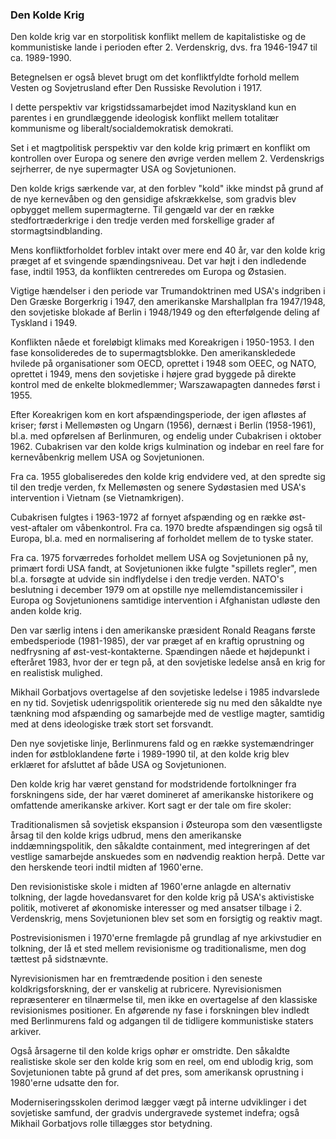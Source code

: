 ### Den Kolde Krig


Den kolde krig var en storpolitisk konflikt mellem de kapitalistiske og de kommunistiske lande i perioden efter 2. Verdenskrig, dvs. fra 1946-1947 til ca. 1989-1990.

Betegnelsen er også blevet brugt om det konfliktfyldte forhold mellem Vesten og Sovjetrusland efter Den Russiske Revolution i 1917.

I dette perspektiv var krigstidssamarbejdet imod Nazityskland kun en parentes i en grundlæggende ideologisk konflikt mellem totalitær kommunisme og liberalt/socialdemokratisk demokrati.

Set i et magtpolitisk perspektiv var den kolde krig primært en konflikt om kontrollen over Europa og senere den øvrige verden mellem 2. Verdenskrigs sejrherrer, de nye supermagter USA og Sovjetunionen.

Den kolde krigs særkende var, at den forblev "kold" ikke mindst på grund af de nye kernevåben og den gensidige afskrækkelse, som gradvis blev opbygget mellem supermagterne. Til gengæld var der en række stedfortræderkrige i den tredje verden med forskellige grader af stormagtsindblanding.

Mens konfliktforholdet forblev intakt over mere end 40 år, var den kolde krig præget af et svingende spændingsniveau. Det var højt i den indledende fase, indtil 1953, da konflikten centreredes om Europa og Østasien.

Vigtige hændelser i den periode var Trumandoktrinen med USA's indgriben i Den Græske Borgerkrig i 1947, den amerikanske Marshallplan fra 1947/1948, den sovjetiske blokade af Berlin i 1948/1949 og den efterfølgende deling af Tyskland i 1949.

Konflikten nåede et foreløbigt klimaks med Koreakrigen i 1950-1953. I den fase konsolideredes de to supermagtsblokke. Den amerikanskledede hvilede på organisationer som OECD, oprettet i 1948 som OEEC, og NATO, oprettet i 1949, mens den sovjetiske i højere grad byggede på direkte kontrol med de enkelte blokmedlemmer; Warszawapagten dannedes først i 1955.

Efter Koreakrigen kom en kort afspændingsperiode, der igen afløstes af kriser; først i Mellemøsten og Ungarn (1956), dernæst i Berlin (1958-1961), bl.a. med opførelsen af Berlinmuren, og endelig under Cubakrisen i oktober 1962. Cubakrisen var den kolde krigs kulmination og indebar en reel fare for kernevåbenkrig mellem USA og Sovjetunionen.

Fra ca. 1955 globaliseredes den kolde krig endvidere ved, at den spredte sig til den tredje verden, fx Mellemøsten og senere Sydøstasien med USA's intervention i Vietnam (se Vietnamkrigen).

Cubakrisen fulgtes i 1963-1972 af fornyet afspænding og en række øst-vest-aftaler om våbenkontrol. Fra ca. 1970 bredte afspændingen sig også til Europa, bl.a. med en normalisering af forholdet mellem de to tyske stater.

Fra ca. 1975 forværredes forholdet mellem USA og Sovjetunionen på ny, primært fordi USA fandt, at Sovjetunionen ikke fulgte "spillets regler", men bl.a. forsøgte at udvide sin indflydelse i den tredje verden. NATO's beslutning i december 1979 om at opstille nye mellemdistancemissiler i Europa og Sovjetunionens samtidige intervention i Afghanistan udløste den anden kolde krig.

Den var særlig intens i den amerikanske præsident Ronald Reagans første embedsperiode (1981-1985), der var præget af en kraftig oprustning og nedfrysning af øst-vest-kontakterne. Spændingen nåede et højdepunkt i efteråret 1983, hvor der er tegn på, at den sovjetiske ledelse anså en krig for en realistisk mulighed.

Mikhail Gorbatjovs overtagelse af den sovjetiske ledelse i 1985 indvarslede en ny tid. Sovjetisk udenrigspolitik orienterede sig nu med den såkaldte nye tænkning mod afspænding og samarbejde med de vestlige magter, samtidig med at dens ideologiske træk stort set forsvandt.

Den nye sovjetiske linje, Berlinmurens fald og en række systemændringer inden for østbloklandene førte i 1989-1990 til, at den kolde krig blev erklæret for afsluttet af både USA og Sovjetunionen.

Den kolde krig har været genstand for modstridende fortolkninger fra forskningens side, der har været domineret af amerikanske historikere og omfattende amerikanske arkiver. Kort sagt er der tale om fire skoler:

Traditionalismen så sovjetisk ekspansion i Østeuropa som den væsentligste årsag til den kolde krigs udbrud, mens den amerikanske inddæmningspolitik, den såkaldte containment, med integreringen af det vestlige samarbejde anskuedes som en nødvendig reaktion herpå. Dette var den herskende teori indtil midten af 1960'erne.

Den revisionistiske skole i midten af 1960'erne anlagde en alternativ tolkning, der lagde hovedansvaret for den kolde krig på USA's aktivistiske politik, motiveret af økonomiske interesser og med ansatser tilbage i 2. Verdenskrig, mens Sovjetunionen blev set som en forsigtig og reaktiv magt.

Postrevisionismen i 1970'erne fremlagde på grundlag af nye arkivstudier en tolkning, der lå et sted mellem revisionisme og traditionalisme, men dog tættest på sidstnævnte.

Nyrevisionismen har en fremtrædende position i den seneste koldkrigsforskning, der er vanskelig at rubricere. Nyrevisionismen repræsenterer en tilnærmelse til, men ikke en overtagelse af den klassiske revisionismes positioner. En afgørende ny fase i forskningen blev indledt med Berlinmurens fald og adgangen til de tidligere kommunistiske staters arkiver.

Også årsagerne til den kolde krigs ophør er omstridte. Den såkaldte realistiske skole ser den kolde krig som en reel, om end ublodig krig, som Sovjetunionen tabte på grund af det pres, som amerikansk oprustning i 1980'erne udsatte den for.

Moderniseringsskolen derimod lægger vægt på interne udviklinger i det sovjetiske samfund, der gradvis undergravede systemet indefra; også Mikhail Gorbatjovs rolle tillægges stor betydning.
